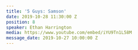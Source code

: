 ```yaml
---
title: '5 Guys: Samson'
date: 2019-10-28 11:30:00 Z
position: 8
speaker: Ethan Harrington
media: https://www.youtube.com/embed/iYU9Tn1L58M
message_date: 2019-10-27 10:00:00 Z
---
```


